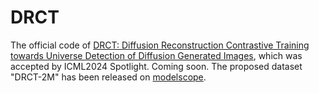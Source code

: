 # DRCT
The official code of [DRCT: Diffusion Reconstruction Contrastive Training towards Universe Detection of Diffusion Generated Images]([https://icml.cc/virtual/2024/poster/33086), which was accepted by ICML2024 Spotlight. Coming soon. The proposed dataset "DRCT-2M" has been released on [modelscope](https://modelscope.cn/datasets/BokingChen/DRCT-2M/files).
